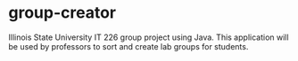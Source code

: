 group-creator
=============

Illinois State University IT 226 group project using Java. This application will be used by professors to sort and create lab groups for students.
